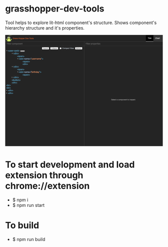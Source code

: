 # grasshopper-dev-tools
Tool helps to explore lit-html component's structure. Shows component's hierarchy structure and it's properties.

<p align="center"><img src="https://raw.githubusercontent.com/amant/grasshopper-dev-tools/master/assets/images/screen-shot.png?token=AAFBOWV4DUHNUSHVGDKXVK26CGEHO" alt="screenshot"></p>


# To start development and load extension through chrome://extension
- $ npm i
- $ npm run start

# To build
- $ npm run build
